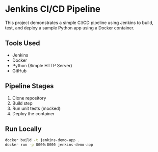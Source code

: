 # Jenkins CI/CD Pipeline

This project demonstrates a simple CI/CD pipeline using Jenkins to build, test, and deploy a sample Python app using a Docker container.

##  Tools Used
- Jenkins
- Docker
- Python (Simple HTTP Server)
- GitHub

##  Pipeline Stages
1. Clone repository
2. Build step
3. Run unit tests (mocked)
4. Deploy the container

##  Run Locally
```bash
docker build -t jenkins-demo-app .
docker run -p 8000:8000 jenkins-demo-app
